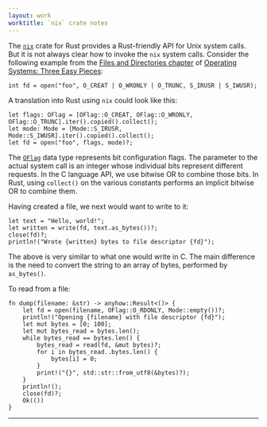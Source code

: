 ```yaml
---
layout: work
worktitle: `nix` crate notes
---
```


The [`nix`](https://crates.io/crates/nix) crate for Rust provides a Rust-friendly API for 
Unix system calls. But it is not always clear how to invoke the `nix` system calls. 
Consider the following example from the [Files and Directories chapter]() of [Operating Systems: Three Easy Pieces](https://pages.cs.wisc.edu/~remzi/OSTEP/):

```
int fd = open("foo", O_CREAT | O_WRONLY | O_TRUNC, S_IRUSR | S_IWUSR);
```

A translation into Rust using `nix` could look like this:
```
let flags: OFlag = [OFlag::O_CREAT, OFlag::O_WRONLY, OFlag::O_TRUNC].iter().copied().collect();
let mode: Mode = [Mode::S_IRUSR, Mode::S_IWUSR].iter().copied().collect();
let fd = open("foo", flags, mode)?;
```

The [`OFlag`](https://docs.rs/nix/0.26.2/nix/fcntl/struct.OFlag.html) data type represents
bit configuration flags. The parameter to the actual system call is an integer whose 
individual bits represent different requests. In the C language API, we use bitwise OR
to combine those bits. In Rust, using `collect()` on the various constants performs an
implicit bitwise OR to combine them.

Having created a file, we next would want to write to it:

```
let text = "Hello, world!";
let written = write(fd, text.as_bytes())?;
close(fd)?;
println!("Wrote {written} bytes to file descriptor {fd}");
```

The above is very similar to what one would write in C. The main 
difference is the need to convert the string to an array of bytes,
performed by `as_bytes()`. 

To read from a file:
```
fn dump(filename: &str) -> anyhow::Result<()> {
    let fd = open(filename, OFlag::O_RDONLY, Mode::empty())?;
    println!("Opening {filename} with file descriptor {fd}");
    let mut bytes = [0; 100];
    let mut bytes_read = bytes.len();
    while bytes_read == bytes.len() {
        bytes_read = read(fd, &mut bytes)?;
        for i in bytes_read..bytes.len() {
            bytes[i] = 0;
        }
        print!("{}", std::str::from_utf8(&bytes)?);
    }
    println!();
    close(fd)?;
    Ok(())
}
```
------------------------------------------------------------------------
